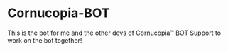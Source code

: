 # Cornucopia-BOT
This is the bot for me and the other devs of Cornucopia™ BOT Support to work on the bot together!

